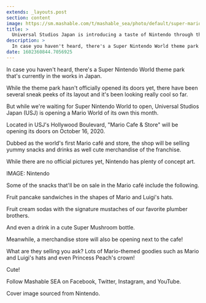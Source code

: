 ```yaml
--- 
extends: _layouts.post 
section: content 
image: https://sm.mashable.com/t/mashable_sea/photo/default/super-mario-world-universal-studios-japan-usj-nintendo_gpqf.1200.jpg 
title: > 
  Universal Studios Japan is introducing a taste of Nintendo through their new Mario pancakes 
description: > 
  In case you haven't heard, there's a Super Nintendo World theme park that's currently in the works in Japan.While the theme park hasn't officially opened its doors yet, there have been several sneak peeks of its layout and it's been looking really cool so far.But while we're waiting for Super Nintendo World to open, Universal Studios Japan (USJ) is opening a Mario World of its own this month.Located in USJ's Hollywood Boulevard, "Mario Cafe & Store" will be opening its doors on October 16, 2020.Dubbed as the world's first Mario café and store, the shop will be selling yummy snacks and drinks as well cute merchandise of the franchise. 
date: 1602360844.7056925 
--- 
```

In case you haven't heard, there's a Super Nintendo World theme park that's currently in the works in Japan.

While the theme park hasn't officially opened its doors yet, there have been several sneak peeks of its layout and it's been looking really cool so far.

But while we're waiting for Super Nintendo World to open, Universal Studios Japan (USJ) is opening a Mario World of its own this month.

Located in USJ's Hollywood Boulevard, "Mario Cafe & Store" will be opening its doors on October 16, 2020.

Dubbed as the world's first Mario café and store, the shop will be selling yummy snacks and drinks as well cute merchandise of the franchise.

While there are no official pictures yet, Nintendo has plenty of concept art.

IMAGE: Nintendo

Some of the snacks that'll be on sale in the Mario café include the following.

Fruit pancake sandwiches in the shapes of Mario and Luigi's hats.

Fruit cream sodas with the signature mustaches of our favorite plumber brothers.

And even a drink in a cute Super Mushroom bottle.

Meanwhile, a merchandise store will also be opening next to the cafe!

What are they selling you ask? Lots of Mario-themed goodies such as Mario and Luigi's hats and even Princess Peach's crown!

Cute!

Follow Mashable SEA on Facebook, Twitter, Instagram, and YouTube.

Cover image sourced from Nintendo.